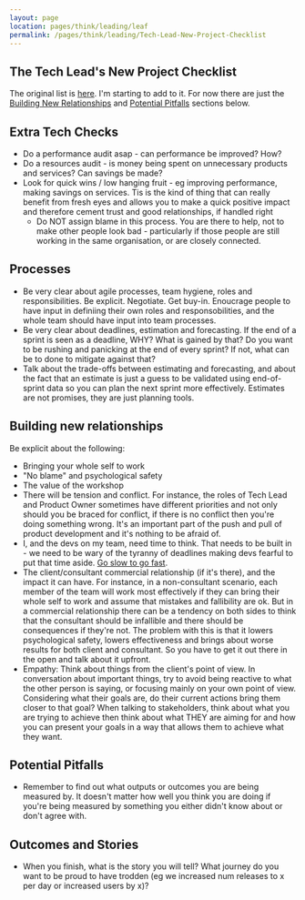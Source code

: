 ```yaml
---
layout: page
location: pages/think/leading/leaf
permalink: /pages/think/leading/Tech-Lead-New-Project-Checklist
---
```


## The Tech Lead's New Project Checklist

The original list is [here](https://insimpleterms.blog/the-tech-leads-new-project-checklist). I'm starting to add to it. For now there are just the [Building New Relationships](#building-new-relationships) and [Potential Pitfalls](#potential-pitfalls) sections below.

## Extra Tech Checks

- Do a performance audit asap - can performance be improved? How?
- Do a resources audit - is money being spent on unnecessary products and services? Can savings be made?
- Look for quick wins / low hanging fruit - eg improving performance, making savings on services. Tis is the kind of thing that can really benefit from fresh eyes and allows you to make a quick positive impact and therefore cement trust and good relationships, if handled right
    - Do NOT assign blame in this process. You are there to help, not to make other people look bad - particularly if those people are still working in the same organisation, or are closely connected.

## Processes

- Be very clear about agile processes, team hygiene, roles and responsibilities. Be explicit. Negotiate. Get buy-in. Enoucrage people to have input in definiing their own roles and responsobilities, and the whole team should have input into team processes.
- Be very clear about deadlines, estimation and forecasting. If the end of a sprint is seen as a deadline, WHY? What is gained by that? Do you want to be rushing and panicking at the end of every sprint? If not, what can be to done to mitigate against that?
- Talk about the trade-offs between estimating and forecasting, and about the fact that an estimate is just a guess to be validated using end-of-sprint data so you can plan the next sprint more effectively. Estimates are not promises, they are just planning tools.

## Building new relationships 

Be explicit about the following:

- Bringing your whole self to work 
- "No blame" and psychological safety 
- The value of the workshop 
- There will be tension and conflict. For instance, the roles of Tech Lead and Product Owner sometimes have different priorities and not only should you be braced for conflict, if there is no conflict then you're doing something wrong. It's an important part of the push and pull of product development and it's nothing to be afraid of.
- I, and the devs on my team, need time to think. That needs to be built in - we need to be wary of the tyranny of deadlines making devs fearful to put that time aside. [Go slow to go fast](https://www.agilemastery.online/2020-08-01/go-slow-to-go-fast.php).
- The client/consultant commercial relationship (if it's there), and the impact it can have. For instance, in a non-consultant scenario, each member of the team will work most effectively if they can bring their whole self to work and assume that mistakes and fallibility are ok. But in a commercial relationship there can be a tendency on both sides to think that the consultant should be infallible and there should be consequences if they're not. The problem with this is that it lowers psychological safety, lowers effectiveness and brings about worse results for both client and consultant. So you have to get it out there in the open and talk about it upfront.
- Empathy: Think about things from the client's point of view. In conversation about important things, try to avoid being reactive to what the other person is saying, or focusing mainly on your own point of view. Considering what their goals are, do their current actions bring them closer to that goal? When talking to stakeholders, think about what you are trying to achieve then think about what THEY are aiming for and how you can present your goals in a way that allows them to achieve what they want.

## Potential Pitfalls

- Remember to find out what outputs or outcomes you are being measured by. It doesn't matter how well you think you are doing if you're being measured by something you either didn't know about or don't agree with.

## Outcomes and Stories

- When you finish, what is the story you will tell? What journey do you want to be proud to have trodden (eg we increased num releases to x per day or increased users by x)?

